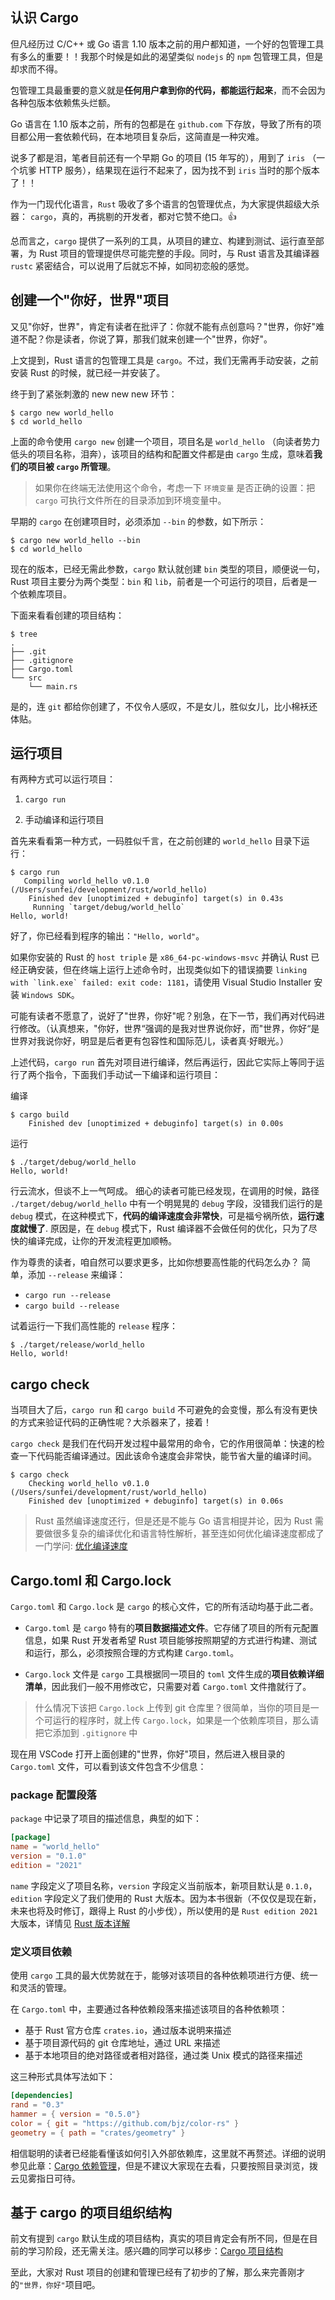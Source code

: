## 认识 Cargo

但凡经历过 C/C++ 或 Go 语言 1.10 版本之前的用户都知道，一个好的包管理工具有多么的重要！！我那个时候是如此的渴望类似 `nodejs` 的 `npm` 包管理工具，但是却求而不得。

包管理工具最重要的意义就是**任何用户拿到你的代码，都能运行起来**，而不会因为各种包版本依赖焦头烂额。

Go 语言在 1.10 版本之前，所有的包都是在 `github.com` 下存放，导致了所有的项目都公用一套依赖代码，在本地项目复杂后，这简直是一种灾难。

说多了都是泪，笔者目前还有一个早期 Go 的项目 (15 年写的），用到了 `iris` （一个坑爹 HTTP 服务），结果现在运行不起来了，因为找不到 `iris` 当时的那个版本了！！

作为一门现代化语言，`Rust` 吸收了多个语言的包管理优点，为大家提供超级大杀器： `cargo`，真的，再挑剔的开发者，都对它赞不绝口。👍

总而言之，`cargo` 提供了一系列的工具，从项目的建立、构建到测试、运行直至部署，为 Rust 项目的管理提供尽可能完整的手段。同时，与 Rust 语言及其编译器 `rustc` 紧密结合，可以说用了后就忘不掉，如同初恋般的感觉。

## 创建一个"你好，世界"项目

又见"你好，世界"，肯定有读者在批评了：你就不能有点创意吗？"世界，你好"难道不配？你是读者，你说了算，那我们就来创建一个"世界，你好"。

上文提到，Rust 语言的包管理工具是 `cargo`。不过，我们无需再手动安装，之前安装 Rust 的时候，就已经一并安装了。

终于到了紧张刺激的 new new new 环节：

```console
$ cargo new world_hello
$ cd world_hello
```

上面的命令使用 `cargo new` 创建一个项目，项目名是 `world_hello` （向读者势力低头的项目名称，泪奔），该项目的结构和配置文件都是由 `cargo` 生成，意味着**我们的项目被 `cargo` 所管理**。

> 如果你在终端无法使用这个命令，考虑一下 `环境变量` 是否正确的设置：把 `cargo` 可执行文件所在的目录添加到环境变量中。

早期的 `cargo` 在创建项目时，必须添加 `--bin` 的参数，如下所示：

```console
$ cargo new world_hello --bin
$ cd world_hello
```

现在的版本，已经无需此参数，`cargo` 默认就创建 `bin` 类型的项目，顺便说一句，Rust 项目主要分为两个类型：`bin` 和 `lib`，前者是一个可运行的项目，后者是一个依赖库项目。

下面来看看创建的项目结构：

```console
$ tree
.
├── .git
├── .gitignore
├── Cargo.toml
└── src
    └── main.rs

```

是的，连 `git` 都给你创建了，不仅令人感叹，不是女儿，胜似女儿，比小棉袄还体贴。

## 运行项目

有两种方式可以运行项目：

1. `cargo run`

2. 手动编译和运行项目

首先来看看第一种方式，一码胜似千言，在之前创建的 `world_hello` 目录下运行：

```console
$ cargo run
   Compiling world_hello v0.1.0 (/Users/sunfei/development/rust/world_hello)
    Finished dev [unoptimized + debuginfo] target(s) in 0.43s
     Running `target/debug/world_hello`
Hello, world!
```

好了，你已经看到程序的输出：`"Hello, world"`。

如果你安装的 Rust 的 `host triple` 是 `x86_64-pc-windows-msvc` 并确认 Rust 已经正确安装，但在终端上运行上述命令时，出现类似如下的错误摘要 `` linking with `link.exe` failed: exit code: 1181 ``，请使用 Visual Studio Installer 安装 `Windows SDK`。

可能有读者不愿意了，说好了"世界，你好"呢？别急，在下一节，我们再对代码进行修改。（认真想来，"你好，世界“强调的是我对世界说你好，而"世界，你好“是世界对我说你好，明显是后者更有包容性和国际范儿，读者真·好眼光。）

上述代码，`cargo run` 首先对项目进行编译，然后再运行，因此它实际上等同于运行了两个指令，下面我们手动试一下编译和运行项目：

编译

```console
$ cargo build
    Finished dev [unoptimized + debuginfo] target(s) in 0.00s
```

运行

```console
$ ./target/debug/world_hello
Hello, world!
```

行云流水，但谈不上一气呵成。 细心的读者可能已经发现，在调用的时候，路径 `./target/debug/world_hello` 中有一个明晃晃的 `debug` 字段，没错我们运行的是 `debug` 模式，在这种模式下，**代码的编译速度会非常快**，可是福兮祸所依，**运行速度就慢了**. 原因是，在 `debug` 模式下，Rust 编译器不会做任何的优化，只为了尽快的编译完成，让你的开发流程更加顺畅。

作为尊贵的读者，咱自然可以要求更多，比如你想要高性能的代码怎么办？ 简单，添加 `--release` 来编译：

- `cargo run --release`
- `cargo build --release`

试着运行一下我们高性能的 `release` 程序：

```console
$ ./target/release/world_hello
Hello, world!
```

## cargo check

当项目大了后，`cargo run` 和 `cargo build` 不可避免的会变慢，那么有没有更快的方式来验证代码的正确性呢？大杀器来了，接着！

`cargo check` 是我们在代码开发过程中最常用的命令，它的作用很简单：快速的检查一下代码能否编译通过。因此该命令速度会非常快，能节省大量的编译时间。

```console
$ cargo check
    Checking world_hello v0.1.0 (/Users/sunfei/development/rust/world_hello)
    Finished dev [unoptimized + debuginfo] target(s) in 0.06s
```

> Rust 虽然编译速度还行，但是还是不能与 Go 语言相提并论，因为 Rust 需要做很多复杂的编译优化和语言特性解析，甚至连如何优化编译速度都成了一门学问: [优化编译速度](https://course.rs/profiling/compiler/speed-up.html)

## Cargo.toml 和 Cargo.lock

`Cargo.toml` 和 `Cargo.lock` 是 `cargo` 的核心文件，它的所有活动均基于此二者。

- `Cargo.toml` 是 `cargo` 特有的**项目数据描述文件**。它存储了项目的所有元配置信息，如果 Rust 开发者希望 Rust 项目能够按照期望的方式进行构建、测试和运行，那么，必须按照合理的方式构建 `Cargo.toml`。

- `Cargo.lock` 文件是 `cargo` 工具根据同一项目的 `toml` 文件生成的**项目依赖详细清单**，因此我们一般不用修改它，只需要对着 `Cargo.toml` 文件撸就行了。

> 什么情况下该把 `Cargo.lock` 上传到 git 仓库里？很简单，当你的项目是一个可运行的程序时，就上传 `Cargo.lock`，如果是一个依赖库项目，那么请把它添加到 `.gitignore` 中

现在用 VSCode 打开上面创建的"世界，你好"项目，然后进入根目录的 `Cargo.toml` 文件，可以看到该文件包含不少信息：

### package 配置段落

`package` 中记录了项目的描述信息，典型的如下：

```toml
[package]
name = "world_hello"
version = "0.1.0"
edition = "2021"
```

`name` 字段定义了项目名称，`version` 字段定义当前版本，新项目默认是 `0.1.0`，`edition` 字段定义了我们使用的 Rust 大版本。因为本书很新（不仅仅是现在新，未来也将及时修订，跟得上 Rust 的小步伐），所以使用的是 `Rust edition 2021` 大版本，详情见 [Rust 版本详解](https://course.rs/appendix/rust-version.html)

### 定义项目依赖

使用 `cargo` 工具的最大优势就在于，能够对该项目的各种依赖项进行方便、统一和灵活的管理。

在 `Cargo.toml` 中，主要通过各种依赖段落来描述该项目的各种依赖项：

- 基于 Rust 官方仓库 `crates.io`，通过版本说明来描述
- 基于项目源代码的 git 仓库地址，通过 URL 来描述
- 基于本地项目的绝对路径或者相对路径，通过类 Unix 模式的路径来描述

这三种形式具体写法如下：

```toml
[dependencies]
rand = "0.3"
hammer = { version = "0.5.0"}
color = { git = "https://github.com/bjz/color-rs" }
geometry = { path = "crates/geometry" }
```

相信聪明的读者已经能看懂该如何引入外部依赖库，这里就不再赘述。详细的说明参见此章：[Cargo 依赖管理](https://course.rs/cargo/reference/specify-deps.html)，但是不建议大家现在去看，只要按照目录浏览，拨云见雾指日可待。

## 基于 cargo 的项目组织结构

前文有提到 `cargo` 默认生成的项目结构，真实的项目肯定会有所不同，但是在目前的学习阶段，还无需关注。感兴趣的同学可以移步：[Cargo 项目结构](https://course.rs/cargo/guide/package-layout.html)

至此，大家对 Rust 项目的创建和管理已经有了初步的了解，那么来完善刚才的`"世界，你好"`项目吧。
